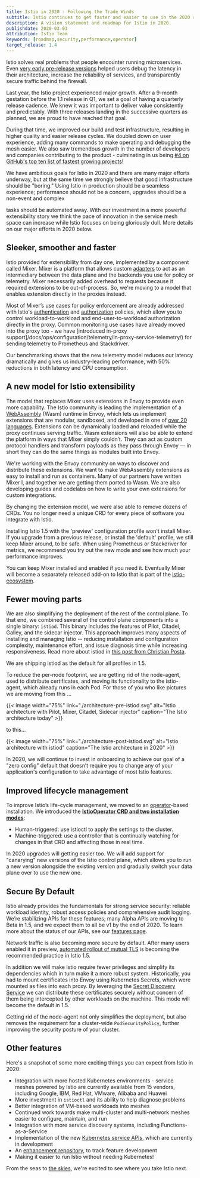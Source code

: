 ```yaml
---
title: Istio in 2020 - Following the Trade Winds
subtitle: Istio continues to get faster and easier to use in the 2020 roadmap
description: A vision statement and roadmap for Istio in 2020.
publishdate: 2020-03-03
attribution: Istio Team
keywords: [roadmap,security,performance,operator]
target_release: 1.4
---
```


Istio solves real problems that people encounter running microservices. Even
[very early pre-release versions](https://kubernetespodcast.com/episode/016-descartes-labs/)
helped users debug the latency in their architecture, increase the reliability
of services, and transparently secure traffic behind the firewall.

Last year, the Istio project experienced major growth. After a 9-month gestation
before the 1.1 release in Q1, we set a goal of having a quarterly release
cadence. We knew it was important to deliver value consistently and predictably.
With three releases landing in the successive quarters as planned, we are proud
to have reached that goal.

During that time, we improved our build and test infrastructure, resulting in
higher quality and easier release cycles. We doubled down on user experience,
adding many commands to make operating and debugging the mesh easier. We also
saw tremendous growth in the number of developers and companies contributing to
the product - culminating in us being
[#4 on GitHub's top ten list of fastest growing projects](https://octoverse.github.com/#fastest-growing-oss-projects-by-contributors)!

We have ambitious goals for Istio in 2020 and there are many major efforts
underway, but at the same time we strongly believe that good infrastructure
should be "boring." Using Istio in production should be a seamless experience;
performance should not be a concern, upgrades should be a non-event and complex

tasks should be automated away. With our investment in a more powerful
extensibility story we think the pace of innovation in the service mesh space
can increase while Istio focuses on being gloriously dull.
More details on our major efforts in 2020 below.

## Sleeker, smoother and faster

Istio provided for extensibility from day one, implemented by a component called
Mixer. Mixer is a platform that allows custom
[adapters](/docs/reference/config/policy-and-telemetry/mixer-overview/#adapters)
to act as an intermediary between the data plane and the backends you use for
policy or telemetry. Mixer necessarily added overhead to requests because it
required extensions to be out-of-process. So, we're moving to a model that
enables extension directly in the proxies instead.

Most of Mixer’s use cases for policy enforcement are already addressed with
Istio's [authentication](/docs/concepts/security/#authentication-policies)
and [authorization](/docs/concepts/security/#authorization) policies, which
allow you to control workload-to-workload and end-user-to-workload authorization
directly in the proxy. Common monitoring use cases have already moved into the
proxy too - we have
[introduced in-proxy support]/docs/ops/configuration/telemetry/in-proxy-service-telemetry/)
for sending telemetry to Prometheus and Stackdriver.

Our benchmarking shows that the new telemetry model reduces our latency
dramatically and gives us industry-leading performance, with 50% reductions in
both latency and CPU consumption.

## A new model for Istio extensibility

The model that replaces Mixer uses extensions in Envoy to provide even more
capability. The Istio community is leading the implementation of a
[WebAssembly](https://webassembly.org/) (Wasm) runtime in Envoy, which lets us
implement extensions that are modular, sandboxed, and developed in one of
[over 20 languages](https://github.com/appcypher/awesome-wasm-langs). Extensions
can be dynamically loaded and reloaded while the proxy continues serving
traffic. Wasm extensions will also be able to extend the platform in ways that
Mixer simply couldn’t.  They can act as custom protocol handlers and transform
payloads as they pass through Envoy —  in short they can do the same things as
modules built into Envoy.

We're working with the Envoy community on ways to discover and distribute these
extensions. We want to make WebAssembly extensions as easy to install and run as
containers. Many of our partners have written Mixer l, and together we
are getting them ported to Wasm. We are also developing guides and codelabs on
how to write your own extensions for custom integrations.

By changing the extension model, we were also able to remove dozens of CRDs.
You no longer need a unique CRD for every piece of software you integrate with
Istio.

Installing Istio 1.5 with the 'preview' configuration profile won't install
Mixer. If you upgrade from a previous release, or install the 'default' profile,
we still keep Mixer around, to be safe. When using Prometheus or Stackdriver for
metrics, we recommend you try out the new mode and see how much your performance
improves.

You can keep Mixer installed and enabled if you need it. Eventually Mixer will
become a separately released add-on to Istio that is part of the
[istio-ecosystem](https://github.com/istio-ecosystem/).

## Fewer moving parts

We are also simplifying the deployment of the rest of the control plane. To
that end, we combined several of the control plane components into a single
binary: `istiod`. This binary includes the features of Pilot, Citadel, Galley,
and the sidecar injector. This approach improves many aspects of installing and
managing Istio -- reducing installation and configuration complexity,
maintenance effort, and issue diagnosis time while increasing responsiveness.
Read more about istiod in
[this post from Christian Posta](https://blog.christianposta.com/microservices/istio-as-an-example-of-when-not-to-do-microservices/).

We are shipping istiod as the default for all profiles in 1.5.

To reduce the per-node footprint, we are getting rid of the node-agent, used to
distribute certificates, and moving its functionality to the istio-agent, which
already runs in each Pod. For those of you who like pictures we are moving from
this ...

{{< image width="75%"
    link="./architecture-pre-istiod.svg"
    alt="Istio architecture with Pilot, Mixer, Citadel, Sidecar injector"
    caption="The Istio architecture today"
    >}}

to this...

{{< image width="75%"
    link="./architecture-post-istiod.svg"
    alt="Istio architecture with istiod"
    caption="The Istio architecture in 2020"
    >}}

In 2020, we will continue to invest in onboarding to achieve our goal of a
"zero config" default that doesn’t require you to change any of your
application's configuration to take advantage of most Istio features.

## Improved lifecycle management

To improve Istio’s life-cycle management, we moved to an
[operator](https://kubernetes.io/docs/concepts/extend-kubernetes/operator/)-based
installation. We introduced the
**[IstioOperator CRD and two installation modes](/docs/setup/install/istioctl/)**:

- Human-triggered: use istioctl to apply the settings to the cluster.
- Machine-triggered: use a controller that is continually watching for changes
in that CRD and affecting those in real time.

In 2020 upgrades will getting easier too.  We will add support for "canarying"
new versions of the Istio control plane, which allows you to run a new version
alongside the existing version and gradually switch your data plane over to use
the new one.

## Secure By Default

Istio already provides the fundamentals for strong service security: reliable
workload identity, robust access policies and comprehensive audit logging. We’re
stabilizing APIs for these features; many Alpha APIs are moving to Beta in 1.5,
and we expect them to all be v1 by the end of 2020. To learn more about the
status of our APIs, see our
[features page](about/feature-stages/#istio-features).

Network traffic is also becoming more secure by default. After many users
enabled it in preview,
[automated rollout of mutual TLS](/docs/tasks/security/authentication/auto-mtls/)
is becoming the recommended practice in Istio 1.5.

In addition we will make Istio require fewer privileges and simplify its
dependencies which in turn make it a more robust system. Historically, you had
to mount certificates into Envoy using Kubernetes Secrets, which were mounted as
files into each proxy.  By leveraging the
[Secret Discovery Service](https://www.envoyproxy.io/docs/envoy/latest/configuration/security/secret)
we can distribute these certificates securely without concern of them being
intercepted by other workloads on the machine. This mode will become the default
in 1.5.

Getting rid of the node-agent not only simplifies the deployment, but also
removes the requirement for a cluster-wide `PodSecurityPolicy`, further
improving the security posture of your cluster.

## Other features

Here's a snapshot of some more exciting things you can expect from Istio in
2020:

- Integration with more hosted Kubernetes environments - service meshes
powered by Istio are currently available from 15 vendors, including Google, IBM,
Red Hat, VMware, Alibaba and Huawei
- More investment in `istioctl` and its ability to help diagnose problems
- Better integration of VM-based workloads into meshes
- Continued work towards make multi-cluster and multi-network meshes easier to
configure, maintain, and run
- Integration with more service discovery systems, including
Functions-as-a-Service
- Implementation of the new
[Kubernetes service APIs](https://kubernetes-sigs.github.io/service-apis/),
which are currently in development
- An [enhancement repository](https://github.com/istio/enhancements/),
to track feature development
- Making it easier to run Istio without needing Kubernetes!

From the seas to [the skies](https://www.youtube.com/watch?v=YjZ4AZ7hRM0),
we're excited to see where you take Istio next.
